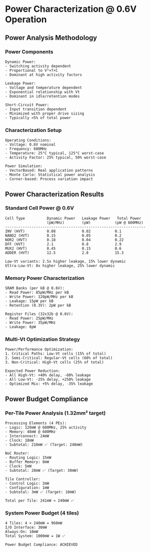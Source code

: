 # Power Characterization @ 0.6V Operation

## Power Analysis Methodology

### Power Components
```
Dynamic Power:
- Switching activity dependent
- Proportional to V²×f×C
- Dominant at high activity factors

Leakage Power:
- Voltage and temperature dependent  
- Exponential relationship with Vt
- Dominant in idle/retention modes

Short-Circuit Power:
- Input transition dependent
- Minimized with proper drive sizing
- Typically <5% of total power
```

### Characterization Setup
```
Operating Conditions:
- Voltage: 0.6V nominal
- Frequency: 600MHz
- Temperature: 25°C typical, 125°C worst-case
- Activity Factor: 25% typical, 50% worst-case

Power Simulation:
- VectorBased: Real application patterns
- Monte Carlo: Statistical power analysis
- Corner-based: Process variation impact
```

## Power Characterization Results

### Standard Cell Power @ 0.6V
```
Cell Type          Dynamic Power   Leakage Power   Total Power
                   (pW/MHz)        (pW)           (pW @ 600MHz)
----------------------------------------------------------------
INV (HVT)          0.08            0.02           0.1
NAND2 (HVT)        0.15            0.05           0.2
NOR2 (HVT)         0.18            0.04           0.22
DFF (HVT)          2.1             0.8            2.9
MUX2 (HVT)         0.45            0.15           0.6
ADDER (HVT)        12.5            2.8            15.3

Low-Vt variants: 2.5x higher leakage, 15% lower dynamic
Ultra-Low-Vt: 8x higher leakage, 25% lower dynamic
```

### Memory Power Characterization
```
SRAM Banks (per kB @ 0.6V):
- Read Power: 85pW/MHz per kB
- Write Power: 120pW/MHz per kB  
- Leakage: 15pW per kB
- Retention (0.3V): 2pW per kB

Register Files (32x32b @ 0.6V):
- Read Power: 25pW/MHz
- Write Power: 35pW/MHz
- Leakage: 8pW
```

### Multi-Vt Optimization Strategy
```
Power/Performance Optimization:
1. Critical Paths: Low-Vt cells (15% of total)
2. Semi-Critical: Regular-Vt cells (60% of total)  
3. Non-Critical: High-Vt cells (25% of total)

Expected Power Reduction:
- All High-Vt: +40% delay, -60% leakage
- All Low-Vt: -25% delay, +250% leakage
- Optimized Mix: +5% delay, -35% leakage
```

## Power Budget Compliance

### Per-Tile Power Analysis (1.32mm² target)
```
Processing Elements (4 PEs):
- Logic: 120mW @ 600MHz, 25% activity
- Memory: 48mW @ 600MHz
- Interconnect: 24mW
- Clock: 18mW
- Subtotal: 210mW ✅ (Target: 240mW)

NoC Router:
- Routing Logic: 15mW
- Buffer Memory: 8mW  
- Clock: 5mW
- Subtotal: 28mW ✅ (Target: 30mW)

Tile Controller:
- Control Logic: 2mW
- Configuration: 1mW
- Subtotal: 3mW ✅ (Target: 10mW)

Total per Tile: 241mW ≈ 240mW ✅
```

### System Power Budget (4 tiles)
```
4 Tiles: 4 × 240mW = 960mW
I/O Interface: 30mW
Always-On: 10mW
Total System: 1000mW = 1W ✅

Power Budget Compliance: ACHIEVED
```
